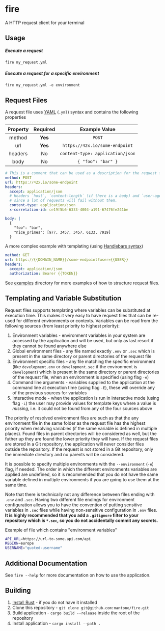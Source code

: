 # fire
A HTTP request client for your terminal

## Usage
##### Execute a request
`fire my_request.yml`

##### Execute a request for a specific environment
`fire my_request.yml -e environment`

## Request Files
A request file uses [YAML](https://quickref.me/yaml) (`.yml`) syntax and contains the following properties

| Property | Required | Example Value |
|:--------:|:--------:|:-------------:|
| method   | **Yes**  | `POST`        |
| url      | **Yes**  | `https://42x.io/some-endpoint` |
| headers  | No       | `content-type: application/json` |
| body     | No       | `{ "foo": "bar" }` |

```yaml
# This is a comment that can be used as a description for the request file
method: POST
url: https://42x.io/some-endpoint
headers:
  accept: application/json
  # Headers `host`, `content-length` (if there is a body) and `user-agent` are always sent
  # since a lot of requests will fail without them.
  content-type: application/json
  x-correlation-id: ce19f5b6-6333-4004-a191-67476fe241be

body: |
  {
    "foo": "bar",
    "nice_primes": [977, 3457, 3457, 6133, 7919]
  }
```

A more complex example with templating (using [Handlebars syntax](https://handlebarsjs.com/guide/#what-is-handlebars))

```yaml
method: GET
url: https://{{DOMAIN_NAME}}/some-endpoint?user={{USER}}
headers:
  accept: application/json
  authorization: Bearer {{TOKEN}}
```

See [examples](examples/) directory for more examples of how to structure request files.

## Templating and Variable Substitution
Request files supports templating where variables can be substituted at execution time. This makes it very easy to have request
files that can be re-used for different environments or contexts. Variables can be read from the following sources (from least priority
to highest priority):
1. Environment variables - environment variables in your system are accessed by the application and will be used, but only as last resort
if they cannot be found anywhere else
2. Global environment files - any file named exactly `.env` or `.sec` which is present in the same directory or parent directories of the request file
3. Environment specific files - any file matching the specific environment (like `development.env` or `development.sec` if the environment is `development`) which is present in the same directory or parent directories of the request file, when an environment is specified (using flag `-e`)
4. Command line arguments - variables supplied to the application at the command line at execution time (using flag `-E`), these will override any of the previous sources for variables
5. Interactive mode - when the application is run in interactive mode (using flag `-i`) the user may provide values for template keys where a value is _missing_, i.e. it could not be found from any of the four sources above

The priority of resolved environment files are such as that the any environment file in the same folder as the request file has the highest priority when resolving variables (if the same variable is defined in multiple places). Found files in parent directories will be considered as well, but the futher up they are found the lower priority they will have. If the request files are stored in a Git repository, the application will never consider files outside the repository. If the request is not stored in a Git repository, only the immediate directory and no parents will be considered.

It is possible to specify multiple environments with the `--environment` (`-e`) flag, if needed. The order in which the different environments variables are applied are undefined, so it is recommended that you do not have the same variable defined in multiple environments if you are going to use them at the same time.

Note that there is technically not any difference between files ending with `.env` and `.sec`. Having two different file endings for environment configuration allows you to have the convention of putting sensitive variables in `.sec` files while having non-sensitive configuration in `.env` files. **It is highly recommended that you add a `.gitignore` filter to your repository which is `*.sec`, so you do not accidentally commit any secrets.**

Example of file which contains "environment variables"

```sh
API_URL=https://url-to-some.api.com/api
REGION=europe
USERNAME="quoted-username"
```

## Additional Documentation
See `fire --help` for more documentation on how to use the application.

## Building
1. [Install Rust](https://rustup.rs/) - if you do not have it installed
2. Clone this repository - `git clone git@github.com:mantono/fire.git`
3. Build application - `cargo build --release` inside the root of the repository
4. Install application - `cargo install --path .`
